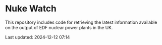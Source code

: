 # Nuke Watch

This repository includes code for retrieving the latest information available on the output of EDF nuclear power plants in the UK.

Last updated: 2024-12-12 07:14